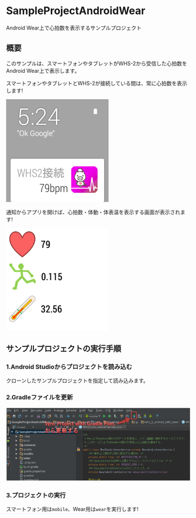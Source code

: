 SampleProjectAndroidWear
=============

Android Wear上で心拍数を表示するサンプルプロジェクト

## 概要
このサンプルは、スマートフォンやタブレットがWHS-2から受信した心拍数をAndroid Wear上で表示します。

スマートフォンやタブレットとWHS-2が接続している間は、常に心拍数を表示します!

![Android Wearホーム画面](img/android_wear_app_notification.png)

通知からアプリを開けば、心拍数・体動・体表温を表示する画面が表示されます!

![Android Wearアプリ画面](img/android_wear_app_main.png)

## サンプルプロジェクトの実行手順

### 1.Android Studioからプロジェクトを読み込む
クローンしたサンプルプロジェクトを指定して読み込みます。

### 2.Gradleファイルを更新

![Gradleファイルの更新方法](img/sync_project_with_gradle_files.png)

### 3.プロジェクトの実行
スマートフォン用は``mobile``、Wear用は``wear``を実行します!